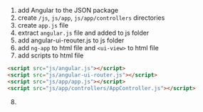 1. add Angular to the JSON package
2. create `/js`, `js/app`, `js/app/controllers` directories
3. create `app.js` file
4. extract `angular.js` file and added to js folder
5. add angular-ui-reouter.js to js folder
6. add `ng-app` to html file and ``<ui-view>`` to html file
7. add scripts to html file

```html
<script src="js/angular.js"></script>
<script src="js/angular-ui-router.js"></script>
<script src="js/app/app.js"></script>
<script src="js/app/controllers/AppController.js"></script>
```
8. 

